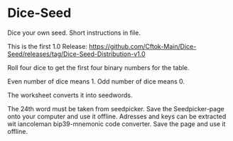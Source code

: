# Dice-Seed
Dice your own seed.
Short instructions in file.

This is the first 1.0 Release:  https://github.com/Cftok-Main/Dice-Seed/releases/tag/Dice-Seed-Distribution-v1.0

Roll four dice to get the first four binary numbers for the table.

Even number of dice means 1. Odd number of dice means 0.

The worksheet converts it into seedwords.

The 24th word must be taken from seedpicker. Save the Seedpicker-page onto your computer and use it offline.
Adresses and keys can be extracted wit iancoleman bip39-mnemonic code converter. Save the page and use it offline.
